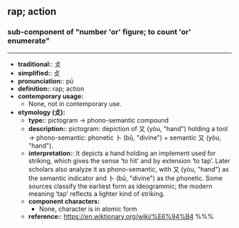 ## rap; action
### sub-component of "number 'or' figure; to count 'or' enumerate"
---
- **traditional:**: 攴
- **simplified:**: 攴
- **pronunciation:**: pū
- **definition:**: rap; action
- **contemporary usage:**
  - None, not in contemporary use.
- **etymology (攴):**
  - **type:**: pictogram → phono-semantic compound
  - **description:**: pictogram: depiction of 又 (yòu, "hand") holding a tool → phono-semantic: phonetic 卜 (bǔ, "divine") + semantic 又 (yòu, "hand").
  - **interpretation:**: It depicts a hand holding an implement used for striking, which gives the sense ‘to hit’ and by extension ‘to tap’. Later scholars also analyze it as phono-semantic, with 又 (yòu, "hand") as the semantic indicator and 卜 (bǔ, "divine") as the phonetic. Some sources classify the earliest form as ideogrammic; the modern meaning ‘tap’ reflects a lighter kind of striking.
  - **component characters:**
    - None, character is in atomic form
  - **reference:**: https://en.wiktionary.org/wiki/%E6%94%B4
%%%
